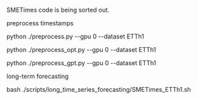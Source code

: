 SMETimes code is being sorted out.



preprocess timestamps


python ./preprocess.py --gpu 0 --dataset ETTh1

python ./preprocess_opt.py --gpu 0 --dataset ETTh1

python ./preprocess_gpt.py --gpu 0 --dataset ETTh1

long-term forecasting


bash ./scripts/long_time_series_forecasting/SMETimes_ETTh1.sh
